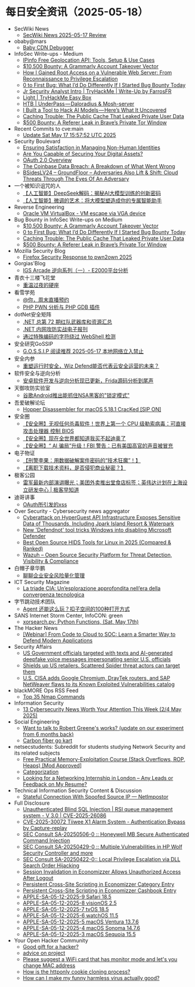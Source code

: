 # 每日安全资讯（2025-05-18）

- SecWiki News
  - [SecWiki News 2025-05-17 Review](http://www.sec-wiki.com/?2025-05-17)
- obaby@mars
  - [Baby CDN Debugger](https://h4ck.org.cn/2025/05/20746)
- InfoSec Write-ups - Medium
  - [IPinfo Free Geolocation API: Tools, Setup & Use Cases](https://infosecwriteups.com/ipinfo-free-geolocation-api-tools-setup-use-cases-f066e321448a?source=rss----7b722bfd1b8d---4)
  - [$10,500 Bounty: A Grammarly Account Takeover Vector](https://infosecwriteups.com/10-500-bounty-a-grammarly-account-takeover-vector-974ef90fb00a?source=rss----7b722bfd1b8d---4)
  - [How I Gained Root Access on a Vulnerable Web Server: From Reconnaissance to Privilege Escalation](https://infosecwriteups.com/how-i-gained-root-access-on-a-vulnerable-web-server-from-reconnaissance-to-privilege-escalation-852b18984a08?source=rss----7b722bfd1b8d---4)
  - [0 to First Bug: What I’d Do Differently If I Started Bug Bounty Today](https://infosecwriteups.com/0-to-first-bug-what-id-do-differently-if-i-started-bug-bounty-today-126494ba7e52?source=rss----7b722bfd1b8d---4)
  - [Jr Security Analyst Intro | TryHackMe | Write-Up by FarrosFR](https://infosecwriteups.com/jr-security-analyst-intro-tryhackme-write-up-by-farrosfr-c55915db9fe1?source=rss----7b722bfd1b8d---4)
  - [Light | TryHackMe Easy Box](https://infosecwriteups.com/light-tryhackme-easy-box-4bcf07b602ba?source=rss----7b722bfd1b8d---4)
  - [HTB | UnderPass — Daloradius & Mosh-server](https://infosecwriteups.com/htb-underpass-daloradius-mosh-server-b1ae3f5400b1?source=rss----7b722bfd1b8d---4)
  - [I Built a Tool to Hack AI Models — Here’s What It Uncovered](https://infosecwriteups.com/i-built-a-tool-to-hack-ai-models-heres-what-it-uncovered-eb58b67d8f97?source=rss----7b722bfd1b8d---4)
  - [Caching Trouble: The Public Cache That Leaked Private User Data](https://infosecwriteups.com/caching-trouble-the-public-cache-that-leaked-private-user-data-0d410af5cb4c?source=rss----7b722bfd1b8d---4)
  - [$500 Bounty: A Referer Leak in Brave’s Private Tor Window](https://infosecwriteups.com/500-bounty-a-referer-leak-in-braves-private-tor-window-ee0c846203b5?source=rss----7b722bfd1b8d---4)
- Recent Commits to cve:main
  - [Update Sat May 17 15:57:52 UTC 2025](https://github.com/trickest/cve/commit/9c944df31f69b803225b7e876711527f13050a4e)
- Security Boulevard
  - [Ensuring Satisfaction in Managing Non-Human Identities](https://securityboulevard.com/2025/05/ensuring-satisfaction-in-managing-non-human-identities/?utm_source=rss&utm_medium=rss&utm_campaign=ensuring-satisfaction-in-managing-non-human-identities)
  - [Are You Capable of Securing Your Digital Assets?](https://securityboulevard.com/2025/05/are-you-capable-of-securing-your-digital-assets/?utm_source=rss&utm_medium=rss&utm_campaign=are-you-capable-of-securing-your-digital-assets)
  - [OAuth 2.0 Overview](https://securityboulevard.com/2025/05/oauth-2-0-overview/?utm_source=rss&utm_medium=rss&utm_campaign=oauth-2-0-overview)
  - [The Coinbase Data Breach: A Breakdown of What Went Wrong](https://securityboulevard.com/2025/05/the-coinbase-data-breach-a-breakdown-of-what-went-wrong/?utm_source=rss&utm_medium=rss&utm_campaign=the-coinbase-data-breach-a-breakdown-of-what-went-wrong)
  - [BSidesLV24 – GroundFloor –  Adversaries Also Lift & Shift: Cloud Threats Through The Eyes Of An Adversary](https://securityboulevard.com/2025/05/bsideslv24-groundfloor-adversaries-also-lift-shift-cloud-threats-through-the-eyes-of-an-adversary/?utm_source=rss&utm_medium=rss&utm_campaign=bsideslv24-groundfloor-adversaries-also-lift-shift-cloud-threats-through-the-eyes-of-an-adversary)
- 一个被知识诅咒的人
  - [【人工智能】DeepSeek解码：揭秘AI大模型训练的创新密码](https://blog.csdn.net/nokiaguy/article/details/148027675)
  - [【人工智能】微调的艺术：将大模型塑造成你的专属智能助手](https://blog.csdn.net/nokiaguy/article/details/148027662)
- Reverse Engineering
  - [Oracle VM VirtualBox - VM escape via VGA device](https://www.reddit.com/r/ReverseEngineering/comments/1kor4m2/oracle_vm_virtualbox_vm_escape_via_vga_device/)
- Bug Bounty in InfoSec Write-ups on Medium
  - [$10,500 Bounty: A Grammarly Account Takeover Vector](https://infosecwriteups.com/10-500-bounty-a-grammarly-account-takeover-vector-974ef90fb00a?source=rss----7b722bfd1b8d--bug_bounty)
  - [0 to First Bug: What I’d Do Differently If I Started Bug Bounty Today](https://infosecwriteups.com/0-to-first-bug-what-id-do-differently-if-i-started-bug-bounty-today-126494ba7e52?source=rss----7b722bfd1b8d--bug_bounty)
  - [Caching Trouble: The Public Cache That Leaked Private User Data](https://infosecwriteups.com/caching-trouble-the-public-cache-that-leaked-private-user-data-0d410af5cb4c?source=rss----7b722bfd1b8d--bug_bounty)
  - [$500 Bounty: A Referer Leak in Brave’s Private Tor Window](https://infosecwriteups.com/500-bounty-a-referer-leak-in-braves-private-tor-window-ee0c846203b5?source=rss----7b722bfd1b8d--bug_bounty)
- Mozilla Security Blog
  - [Firefox Security Response to pwn2own 2025](https://blog.mozilla.org/security/2025/05/17/firefox-security-response-to-pwn2own-2025/)
- Gorgias'Blog
  - [IGS Arcade 逆向系列（一）- E2000平台分析](https://gorgias.me/2025/05/17/IGS_Arcade_RE_1/)
- 青衣十三楼飞花堂
  - [重温过夜的硬座](https://mp.weixin.qq.com/s?__biz=MzUzMjQyMDE3Ng==&mid=2247488299&idx=1&sn=9a3cb2c32779179e7e7945225830041a)
- 看雪学苑
  - [@你，周末直播预约](https://mp.weixin.qq.com/s?__biz=MjM5NTc2MDYxMw==&mid=2458594144&idx=2&sn=42868a041cc4c70406e33d93dd93315a)
  - [PHP PWN 分析与 PHP GDB 插件](https://mp.weixin.qq.com/s?__biz=MjM5NTc2MDYxMw==&mid=2458594144&idx=1&sn=8dd284241e15393a385e2c89bee03e2b)
- dotNet安全矩阵
  - [.NET 总第 72 期红队武器库和资源汇总](https://mp.weixin.qq.com/s?__biz=MzUyOTc3NTQ5MA==&mid=2247499683&idx=1&sn=13c5387110c87f4a3e9085c8448861f2)
  - [.NET 内网攻防实战电子报刊](https://mp.weixin.qq.com/s?__biz=MzUyOTc3NTQ5MA==&mid=2247499683&idx=2&sn=066e6385aa5f3e9742109681a80391fd)
  - [通过特殊编码的字符绕过 WebShell 检测](https://mp.weixin.qq.com/s?__biz=MzUyOTc3NTQ5MA==&mid=2247499683&idx=3&sn=62fff07c22fbad8db3ef11cd581e121f)
- 安全研究GoSSIP
  - [G.O.S.S.I.P 阅读推荐 2025-05-17 本地网络立入禁止](https://mp.weixin.qq.com/s?__biz=Mzg5ODUxMzg0Ng==&mid=2247500141&idx=1&sn=45ee718551eb14fb92ee0178df941806)
- 安全内参
  - [重塑运行时安全，Wiz Defend能否代表云安全运营的未来？](https://mp.weixin.qq.com/s?__biz=MzI4NDY2MDMwMw==&mid=2247514362&idx=1&sn=7758fcf9fa6b1255621f5fbce4f84c02)
- 软件安全与逆向分析
  - [安卓软件开发与逆向分析现已更新，Frida源码分析到尾声](https://mp.weixin.qq.com/s?__biz=MzU3MTY5MzQxMA==&mid=2247484818&idx=1&sn=bc40056295ae6199044810e4c2da10f2)
- 天御攻防实验室
  - [谷歌Android推出能抓住NSA黑客的"锁定模式"](https://mp.weixin.qq.com/s?__biz=MzU0MzgyMzM2Nw==&mid=2247486380&idx=1&sn=2ca4c146762d81a0fb0ce6631615d334)
- 吾爱破解论坛
  - [Hopper Disassembler for macOS 5.18.1 CracKed [SIP ON]](https://mp.weixin.qq.com/s?__biz=MjM5Mjc3MDM2Mw==&mid=2651142567&idx=1&sn=ecc67bb7dc612f4a0aa35f8944eddb15)
- 安全圈
  - [【安全圈】无视任何杀毒软件！世界上第一个 CPU 级勒索病毒：可直接攻击处理器 控制 BIOS](https://mp.weixin.qq.com/s?__biz=MzIzMzE4NDU1OQ==&mid=2652069677&idx=1&sn=ef828b3cc2aae263db66d78f23a37ea8)
  - [【安全圈】现在全世界都知道我买不起迪奥了](https://mp.weixin.qq.com/s?__biz=MzIzMzE4NDU1OQ==&mid=2652069677&idx=2&sn=19c6235b2f62602606a0ea6a9e5e6fef)
  - [【安全圈】“ AI 骗局”升级！FBI 警告：已有美国高官的声音被冒充](https://mp.weixin.qq.com/s?__biz=MzIzMzE4NDU1OQ==&mid=2652069677&idx=3&sn=c50d28046ca7bbe33148c91a83b3f5ff)
- 电子物证
  - [【刑警李果：用数据破解案件密码的“技术狂魔”！】](https://mp.weixin.qq.com/s?__biz=MzAwNDcwMDgzMA==&mid=2651048430&idx=1&sn=2267298b65d14e35620db466448e3881)
  - [【离职下载技术资料，是否侵犯商业秘密？】](https://mp.weixin.qq.com/s?__biz=MzAwNDcwMDgzMA==&mid=2651048430&idx=2&sn=f34da2a960911a2aa8eeccc896a2f54f)
- 极客公园
  - [雷军最新内部演讲曝光；美团外卖推出堂食店标签；英伟达计划在上海设立研发中心 | 极客早知道](https://mp.weixin.qq.com/s?__biz=MTMwNDMwODQ0MQ==&mid=2653079405&idx=1&sn=e0f5526e90b43ddbc42217ff7154d7e0)
- 迪哥讲事
  - [OAuth所引发的xss](https://mp.weixin.qq.com/s?__biz=MzIzMTIzNTM0MA==&mid=2247497606&idx=1&sn=7adf48ea87da14c68f7126c88ff9951e)
- Over Security - Cybersecurity news aggregator
  - [Cyberattack on HyperGuest API Infrastructure Exposes Sensitive Data of Thousands, Including Jpark Island Resort & Waterpark](https://www.suspectfile.com/cyberattack-on-hyperguest-api-infrastructure-exposes-sensitive-data-of-thousands-including-jpark-island-resort-waterpark/)
  - [New 'Defendnot' tool tricks Windows into disabling Microsoft Defender](https://www.bleepingcomputer.com/news/microsoft/new-defendnot-tool-tricks-windows-into-disabling-microsoft-defender/)
  - [Best Open Source HIDS Tools for Linux in 2025 (Compared & Ranked)](https://www.darknet.org.uk/2025/05/best-open-source-hids-tools-for-linux-in-2025-compared-ranked/)
  - [Wazuh – Open Source Security Platform for Threat Detection, Visibility & Compliance](https://www.darknet.org.uk/2025/05/wazuh-open-source-security-platform-for-threat-detection-visibility-compliance/)
- 白帽子章华鹏
  - [聊聊企业安全风险量化管理](https://mp.weixin.qq.com/s?__biz=MzIyOTAxOTYwMw==&mid=2650237183&idx=1&sn=1943a58b88565bc631e93ba72d2793ca)
- ICT Security Magazine
  - [La triade CIA: Un’esplorazione approfondita nell’era della convergenza tecnologica](https://www.ictsecuritymagazine.com/notizie/triade-cia/)
- 字节跳动技术团队
  - [Agent 还能这么玩？扣子空间的100种打开方式](https://mp.weixin.qq.com/s?__biz=MzI1MzYzMjE0MQ==&mid=2247514562&idx=1&sn=07bc0e9313ca3489c1712d389c5776fc)
- SANS Internet Storm Center, InfoCON: green
  - [xorsearch.py: Python Functions, (Sat, May 17th)](https://isc.sans.edu/diary/rss/31858)
- The Hacker News
  - [[Webinar] From Code to Cloud to SOC: Learn a Smarter Way to Defend Modern Applications](https://thehackernews.com/2025/05/from-code-to-cloud-to-soc-learn-smarter.html)
- Security Affairs
  - [US Government officials targeted with texts and AI-generated deepfake voice messages impersonating senior U.S. officials](https://securityaffairs.com/177987/cyber-crime/us-government-officials-targeted-texts-and-ai-generated-deepfake.html)
  - [Shields up US retailers. Scattered Spider threat actors can target them](https://securityaffairs.com/177974/cyber-crime/shields-up-us-retailers-scattered-spider-threat-actors.html)
  - [U.S. CISA adds Google Chromium, DrayTek routers, and SAP NetWeaver flaws to its Known Exploited Vulnerabilities catalog](https://securityaffairs.com/177962/hacking/u-s-cisa-adds-google-chromium-draytek-routers-and-sap-netweaver-flaws-to-its-known-exploited-vulnerabilities-catalog.html)
- blackMORE Ops RSS Feed
  - [Top 35 Nmap Commands](https://www.blackmoreops.com/2025/05/17/top-35-nmap-commands/)
- Information Security
  - [13 Cybersecurity News Worth Your Attention This Week (2/4 May 2025)](https://www.reddit.com/r/Information_Security/comments/1kolmgv/13_cybersecurity_news_worth_your_attention_this/)
- Social Engineering
  - [Want to talk to Robert Greene's works? (update on our experiment from 6 months back)](https://www.reddit.com/r/SocialEngineering/comments/1kp4zv5/want_to_talk_to_robert_greenes_works_update_on/)
  - [Carbon fiber go kart](https://www.reddit.com/r/SocialEngineering/comments/1kokj9a/carbon_fiber_go_kart/)
- netsecstudents: Subreddit for students studying Network Security and its related subjects
  - [Free Practical Memory-Exploitation Course (Stack Overflows, ROP, Heaps) [Mod Approved]](https://www.reddit.com/r/netsecstudents/comments/1komzp8/free_practical_memoryexploitation_course_stack/)
  - [Categorization](https://www.reddit.com/r/netsecstudents/comments/1kotpyv/categorization/)
  - [Looking for a Networking Internship in London – Any Leads or Feedback on My Resume?](https://www.reddit.com/r/netsecstudents/comments/1kor1xv/looking_for_a_networking_internship_in_london_any/)
- Technical Information Security Content & Discussion
  - [Stateful Connection With Spoofed Source IP — NetImpostor](https://www.reddit.com/r/netsec/comments/1kp4n2r/stateful_connection_with_spoofed_source_ip/)
- Full Disclosure
  - [Unauthenticated Blind SQL Injection | RSI queue management system - V 3.0 | CVE-2025-26086](https://seclists.org/fulldisclosure/2025/May/21)
  - [CVE-2025-30072 Tiiwee X1 Alarm System - Authentication Bypass by Capture-replay](https://seclists.org/fulldisclosure/2025/May/20)
  - [SEC Consult SA-20250506-0 :: Honeywell MB Secure Authenticated Command Injection](https://seclists.org/fulldisclosure/2025/May/19)
  - [SEC Consult SA-20250429-0 :: Multiple Vulnerabilities in HP Wolf Security Controller and more](https://seclists.org/fulldisclosure/2025/May/18)
  - [SEC Consult SA-20250422-0:: Local Privilege Escalation via DLL Search Order Hijacking](https://seclists.org/fulldisclosure/2025/May/17)
  - [Session Invalidation in Economizzer Allows Unauthorized Access	After Logout](https://seclists.org/fulldisclosure/2025/May/16)
  - [Persistent Cross-Site Scripting in Economizzer Category Entry](https://seclists.org/fulldisclosure/2025/May/15)
  - [Persistent Cross-Site Scripting in Economizzer Cashbook Entry](https://seclists.org/fulldisclosure/2025/May/14)
  - [APPLE-SA-05-12-2025-9 Safari 18.5](https://seclists.org/fulldisclosure/2025/May/13)
  - [APPLE-SA-05-12-2025-8 visionOS 2.5](https://seclists.org/fulldisclosure/2025/May/12)
  - [APPLE-SA-05-12-2025-7 tvOS 18.5](https://seclists.org/fulldisclosure/2025/May/11)
  - [APPLE-SA-05-12-2025-6 watchOS 11.5](https://seclists.org/fulldisclosure/2025/May/10)
  - [APPLE-SA-05-12-2025-5 macOS Ventura 13.7.6](https://seclists.org/fulldisclosure/2025/May/9)
  - [APPLE-SA-05-12-2025-4 macOS Sonoma 14.7.6](https://seclists.org/fulldisclosure/2025/May/8)
  - [APPLE-SA-05-12-2025-3 macOS Sequoia 15.5](https://seclists.org/fulldisclosure/2025/May/7)
- Your Open Hacker Community
  - [Good gift for a hacker?](https://www.reddit.com/r/HowToHack/comments/1kp0sz9/good_gift_for_a_hacker/)
  - [advice on project](https://www.reddit.com/r/HowToHack/comments/1kox59z/advice_on_project/)
  - [Please suggest a WiFi card that has monitor mode and let's you change MAC address](https://www.reddit.com/r/HowToHack/comments/1kp2ei8/please_suggest_a_wifi_card_that_has_monitor_mode/)
  - [How is the httponly cookie cloning process?](https://www.reddit.com/r/HowToHack/comments/1kog9uy/how_is_the_httponly_cookie_cloning_process/)
  - [How can I make my funny harmless virus actually good?](https://www.reddit.com/r/HowToHack/comments/1kp4d1g/how_can_i_make_my_funny_harmless_virus_actually/)
